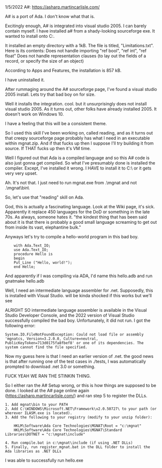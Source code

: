 
1/5/2022
A#: https://asharp.martincarlisle.com/

A# is a port of Ada. I don't know what that is. 

Excitingly enough, A# is integrated into visual studio 2005. I can barely contain myself. 
I have installed a# from a shady-looking sourceforge exe. It wanted to install onto C:\. 

It installed an empty directory with a 1kB. The file is titled, "Limitations.txt". Here is its contents: 
    Does not handle importing "ref bool", "ref int", "ref float"
    Does not handle representation clauses (to lay out the fields of a record, or specify the size of an object)

According to Apps and Features, the installation is 857 kB. 

I have uninstalled it. 

After rummaging around the A# sourceforge page, I've found a visual studio 2005 install. Lets try that bad boy on for size. 

Well it installs the integration. cool. but it unsurprisingly does not install visual studio 2005. As it turns out, other folks have already installed 2005. It doesn't work on Windows 10.

I have a feeling that this will be a consistent theme. 

So I used this skill I've been working on, called reading, and as it turns out that creepy sourceforge page probably has what I need in an executable within mgnat.zip. And if that fucks up then I suppose I'll try building it from source. If THAT fucks up then it's VM time. 

Well I figured out that Ada is a compiled language and so this A# code is also just gonna get compiled. So what I've presumably done is installed the compiler. Except, I've installed it wrong. I HAVE to install it to C:\ or it gets very very upset. 

Ah. It's not that. I just need to run mgnat.exe from .\mgnat and not .\mgnat\bin\

So, let's use that "reading" skill on Ada. 

God, this is actually a fascinating language. Look at the Wiki page, it's sick. Apparently it replace 450 languages for the DoD or something in the late 70s. As always, someone hates it. "the kindest thing that has been said about it is that there is probably a good small language screaming to get out from inside its vast, elephantine bulk." 

Anyways let's try to compile a hello-world program in this bad boy. 

```
    with Ada.Text_IO;
    use Ada.Text_IO;
    procedure Hello is
    begin
    Put_Line ("Hello, world!");
    end Hello;
```

And apparently if I was compiling via ADA, I'd name this hello.adb and run gnatmake hello.adb

Well, I need an intermediate language assembler for .net. Supposedly, this is installed with Visual Studio. will be kinda shocked if this works but we'll see 

ALRIGHT SO intermediate language assembler is available in the Visual Studio Developer Console, and the 2022 version of Visual Studio successfully compiled the bad boy. Unfortunately, it did not run. I got the following error: 

    System.IO.FileNotFoundException: Could not load file or assembly 'mgnatcs, Version=3.2.0.0, Culture=neutral, PublicKeyToken=713d0175fa8fbef8' or one of its dependencies. The system cannot find the file specified.

Now my guess here is that I need an earlier version of .net. the good news is that after running one of the test cases in ./tests, I was automatically prompted to download .net 3.0 or something. 

FUCK YEAH WE RAN THE STINKIN THING. 

So I either ran the A# Setup wrong, or this is how things are supposed to be done. I looked at the A# page online again (https://asharp.martincarlisle.com/) and ran step 5 to register the DLLs. 


    1. Add mgnat\bin to your PATH
    2. Add C:\WINDOWS\Microsoft.NET\Framework\v2.0.50727\ to your path (or wherever ILASM.exe is located).
    3. Add the following to your registry (modify to your unzip folder):

        HKLM\Software\Ada Core Technologies\MGNAT\Root = "c:\mgnat"
        HKLM\Software\Ada Core Technologies\MGNAT\Standard Libraries\DOTNET = "c:\mgnat\include"

    4. Run compile.bat in c:\mgnat\include (if using .NET DLLs)
    5. Finally, run register_mgnat.bat in the DLL folder to install the Ada libraries as .NET DLLs

I was able to successfully run hello.exe
